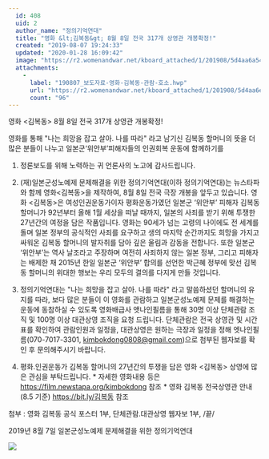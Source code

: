 ```yaml
---
  id: 408
  uid: 2
  author_name: "정의기억연대"
  title: "영화 &lt;김복동&gt; 8월 8일 전국 317개 상영관 개봉확정!"
  created: "2019-08-07 19:24:33"
  updated: "2020-01-28 16:09:42"
  image: "https://r2.womenandwar.net/kboard_attached/1/201908/5d4aa6a5409323371276.jpg"
  attachments: 
    - 
      label: "190807_보도자료-영화-김복동-관람-호소.hwp"
      url: "https://r2.womenandwar.net/kboard_attached/1/201908/5d4aa6e1d40ba2418712.hwp"
      count: "96"
---
```

영화 <김복동> 8월 8일 전국 317개 상영관 개봉확정!
 
영화를 통해 "나는 희망을 잡고 살아. 나를 따라" 라고 남기신 김복동 할머니의 뜻을 더 많은 분들이 나누고 일본군‘위안부’피해자들의 인권회복 운동에 함께하기를
1. 정론보도를 위해 노력하는 귀 언론사의 노고에 감사드립니다. 

2. (재)일본군성노예제 문제해결을 위한 정의기억연대(이하 정의기억연대)는 뉴스타파와 함께 영화<김복동>을 제작하여, 8월 8일 전국 극장 개봉을 앞두고 있습니다. 영화 <김복동>은 여성인권운동가이자 평화운동가였던 일본군 ‘위안부’ 피해자 김복동 할머니가 92년부터 올해 1월 세상을 떠날 때까지, 일본의 사죄를 받기 위해 투쟁한 27년간의 여정을 담은 작품입니다. 영화는 90세가 넘는 고령의 나이에도 전 세계를 돌며 일본 정부의 공식적인 사죄를 요구하고 생의 마지막 순간까지도 희망을 가지고 싸워온 김복동 할머니의 발자취를 담아 깊은 울림과 감동을 전합니다. 또한 일본군 ‘위안부’는 역사 날조라고 주장하며 여전히 사죄하지 않는 일본 정부, 그리고 피해자는 배제한 채 2015년 한일 일본군 ‘위안부’ 합의를 선언한 박근혜 정부에 맞선 김복동 할머니의 위대한 행보는 우리 모두의 결의를 다지게 만들 것입니다.

3. 정의기억연대는 "나는 희망을 잡고 살아. 나를 따라" 라고 말씀하셨던 할머니의 유지를 따라, 보다 많은 분들이 이 영화를 관람하고 일본군성노예제 문제를 해결하는 운동에 동참하실 수 있도록 영화배급사 앳나인필름을 통해 30명 이상 단체관람 조직 및 100명 이상 대관상영 조직을 요청 드립니다. 단체관람은 전국 상영관 및 시간표를 확인하여 관람인원과 일정을, 대관상영은 원하는 극장과 일정을 정해 엣나인필름(070-7017-3301, kimbokdong0808@gmail.com)으로 첨부된 웹자보를 확인 후 문의해주시기 바랍니다. 

4. 평화.인권운동가 김복동 할머니의 27년간의 투쟁을 담은 영화 <김복동> 상영에 많은 관심을 부탁드립니다. 
\* 자세한 영화내용 등은 https://film.newstapa.org/kimbokdong 참조 
\* 영화 김복동 전국상영관 안내 (8.5 기준) https://bit.ly/김복동 참조 


첨부 : 영화 김복동 공식 포스터 1부, 단체관람.대관상영 웹자보 1부, /끝/

2019년 8월 7일 
일본군성노예제 문제해결을 위한 정의기억연대
  
 ![](https://r2.womenandwar.net/kboard_attached/1/201908/5d4aa6a5409323371276.jpg)